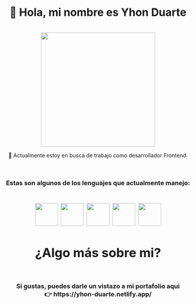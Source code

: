 

<div align='center'> 
<h1>👋 Hola, mi nombre es Yhon Duarte</h1>
  <br/>
<img  src='https://media0.giphy.com/media/26tn33aiTi1jkl6H6/giphy.gif' width='300px'/>
<p>🔭 Actualmente estoy en busca de trabajo como desarrollador Frontend.</p>
<br/>
<h3>  Estas son algunos de los lenguajes que actualmente manejo:<h3/> 
  <br/>
<img src='https://cdn-icons-png.flaticon.com/512/1216/1216733.png' width='60px' />&nbsp;
<img src='https://cdn-icons-png.flaticon.com/512/732/732190.png' width='60px' />&nbsp;
<img src='https://upload.wikimedia.org/wikipedia/commons/thumb/9/99/Unofficial_JavaScript_logo_2.svg/480px-Unofficial_JavaScript_logo_2.svg.png' width='60px' />&nbsp;
<img src='https://upload.wikimedia.org/wikipedia/commons/thumb/a/a7/React-icon.svg/2300px-React-icon.svg.png' width='60px' />&nbsp;
<img src='https://cdn-icons-png.flaticon.com/512/5968/5968322.png' width='60px' />

<div align='center'> 
<h1>¿Algo más sobre mi?</h1>
  <br/>
<p>Si gustas, puedes darle un vistazo a mi portafolio aqui <br/> 👉 https://yhon-duarte.netlify.app/

